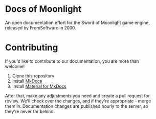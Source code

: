 # Docs of Moonlight
An open documentation effort for the Sword of Moonlight game engine, released by FromSoftware in 2000.

# Contributing
If you'd like to contribute to our documentation, you are more than welcome!

1. Clone this repository
2. Install [MkDocs](https://www.mkdocs.org/user-guide/installation/)
3. Install [Material for MkDocs](https://squidfunk.github.io/mkdocs-material/getting-started/)

After that, make any adjustments you need and create a pull request for review. We'll check over the changes, and if they're appropriate - merge them in.
Documentation changes are published hourly to the server, so they're never far behind.

